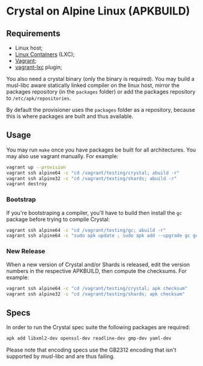 # Crystal on Alpine Linux (APKBUILD)

## Requirements

- Linux host;
- [Linux Containers](https://linuxcontainers.org/) (LXC);
- [Vagrant](https://vagrantup.com);
- [vagrant-lxc](https://github.com/fgrehm/vagrant-lxc) plugin;

You also need a crystal binary (only the binary is required). You may build a
musl-libc aware statically linked compiler on the linux host, mirror the
packages repository (in the `packages` folder) or add the packages repository to
`/etc/apk/repositories`.

By default the provisioner uses the `packages` folder as a repository, because
this is where packages are built and thus available.

## Usage

You may run `make` once you have packages be built for all architectures. You
may also use vagrant manually. For example:

```sh
vagrant up --provision
vagrant ssh alpine64 -c "cd /vagrant/testing/crystal; abuild -r"
vagrant ssh alpine32 -c "cd /vagrant/testing/shards; abuild -r"
vagrant destroy
```

### Bootstrap

If you're bootstraping a compiler, you'll have to build then install the `gc`
package before trying to compile Crystal:

```sh
vagrant ssh alpine64 -c "cd /vagrant/testing/gc; abuild -r"
vagrant ssh alpine64 -c "sudo apk update ; sudo apk add --upgrade gc gc-dev"
```

### New Release

When a new version of Crystal and/or Shards is released, edit the version
numbers in the respective APKBUILD, then compute the checksums. For example:

```sh
vagrant ssh alpine64 -c "cd /vagrant/testing/crystal; apk checksum"
vagrant ssh alpine32 -c "cd /vagrant/testing/shards; apk checksum"
```

## Specs

In order to run the Crystal spec suite the following packages are required:

```sh
apk add libxml2-dev openssl-dev readline-dev gmp-dev yaml-dev
```

Please note that encoding specs use the GB2312 encoding that isn't supported by
musl-libc and are thus failing.

